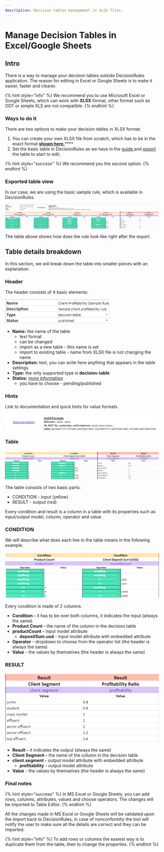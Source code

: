 ```yaml
---
description: Decision tables management in XLSX files.
---
```


# Manage Decision Tables in Excel/Google Sheets

## Intro

There is a way to manage your decision tables outside DecisionRules application. The reason for editing in Excel or Google Sheets is to make it easier, faster and clearer.

{% hint style="info" %}
We recommend you to use Microsoft Excel or Google Sheets, which can work with **XLSX** format, other format such as ODT or simple XLS are not compatible. 
{% endhint %}

### Ways to do it

There are two options to make your decision tables in XLSX format:

1. You can create your own XLSX file from scratch, which has to be in the exact format [**shown here.**](import-and-export-rule/#file-structure-of-xlsx-format)\*\*\*\*
2. Set the basic table in DecisionRules as we have in the [guide ](../tutorials/create-simple-decison-table.md)and [export](import-and-export-rule/export-decision-table-xlsx.md) the table to start to edit. 

{% hint style="success" %}
We recommend you the second option.
{% endhint %}

### Exported table view

In our case, we are using the basic sample rule, which is available in DecisionRules.

![](../.gitbook/assets/image%20%28104%29.png)

The table above shows how does the rule look like right after the export. 

## Table details breakdown

In this section, we will break down the table into smaller pieces with an explanation.

### Header

The header consists of 4 basic elements:

![](../.gitbook/assets/image%20%28109%29.png)

* **Name:** the name of the table
  * text format
  * can be changed
  * import as a new table - this name is set
  * import to existing table - name from XLSX file is not changing the name
* **Description:** text, you can write here anything that appears in the table settings
* **Type:** the only supported type is **decision-table**
* **Status:** [more information](rule-state.md)
  * you have to choose - pending/published

### Hints

Link to documentation and quick hints for value formats.

![](../.gitbook/assets/image%20%28111%29.png)

### Table

![](../.gitbook/assets/image%20%28107%29.png)

The table consists of two basic parts:

* CONDITION - input \(yellow\)
* RESULT - output \(red\)

Every condition and result is a column in a table with its properties such as input/output model, column, operator and value.

### **CONDITION**

We will describe what does each line in the table means in the following example.

![](../.gitbook/assets/image%20%28123%29.png)

Every condition is made of 2 columns.

* **Condition -** it has to be over both columns, it indicates the input \(always the same\)
* **Product Count -** the name of the column in the decision table
* **productCount -** input model attribute
  * **depositSum.usd** - input model attribute with embedded attribute
* **Operator** - dropdown to choose from the operator list \(the header is always the same\)
* **Value** - the values by themselves \(the header is always the same\)

### **RESULT**

![](../.gitbook/assets/image%20%28115%29.png)

* **Result -** it indicates the output \(always the same\)
* **Client Segment -** the name of the column in the decision table
* **client.segment -** output model attribute with embedded attribute
  * **profitability** - output model attribute 
* **Value** - the values by themselves \(the header is always the same\)

### Final notes

{% hint style="success" %}
In MS Excel or Google Sheets, you can add rows, columns, attributes, values and choose operators. The changes will be imported to Table Editor.
{% endhint %}

All the changes made in MS Excel or Google Sheets will be validated upon the import back to DecisionRules, in case of nonconformity the tool will notify the user to make sure all the details are correct and they can be imported.

{% hint style="info" %}
To add rows or columns the easiest way is to duplicate them from the table, then to change the properties.
{% endhint %}


